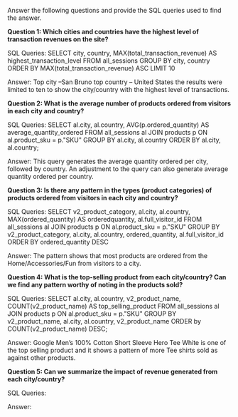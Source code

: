 Answer the following questions and provide the SQL queries used to find the answer.

    
**Question 1: Which cities and countries have the highest level of transaction revenues on the site?**

SQL Queries: 
SELECT city, country, MAX(total_transaction_revenue) AS highest_transaction_level
FROM all_sessions
GROUP BY city, country
ORDER BY MAX(total_transaction_revenue) ASC
LIMIT 10

Answer:
Top city –San Bruno 
top country – United States
the results were limited to ten to show the city/country with the highest level of transactions.


**Question 2: What is the average number of products ordered from visitors in each city and country?**


SQL Queries:
SELECT     al.city,     al.country,         AVG(p.ordered_quantity) AS average_quantity_ordered
FROM     all_sessions al
JOIN 
    products p ON al.product_sku = p."SKU"
GROUP BY     al.city,     al.country
ORDER BY al.city, al.country;


Answer:
This query generates the average quantity ordered per city, followed by country. An adjustment to the query can also generate average quantity ordered per country.


**Question 3: Is there any pattern in the types (product categories) of products ordered from visitors in each city and country?**


SQL Queries:
SELECT  v2_product_category, al.city,  al.country,   
    MAX(ordered_quantity) AS orderedquantity, al.full_visitor_id
FROM 
    all_sessions al
JOIN 
    products p ON al.product_sku = p."SKU"
GROUP BY 
v2_product_category, al.city, al.country, ordered_quantity,	al.full_visitor_id
ORDER BY ordered_quantity DESC

Answer:
The pattern shows that most products are ordered from the Home/Accessories/Fun from visitors to a city.




**Question 4: What is the top-selling product from each city/country? Can we find any pattern worthy of noting in the products sold?**


SQL Queries:
SELECT 
    al.city, 
    al.country, 
	v2_product_name,
    COUNT(v2_product_name) AS top_selling_product
FROM 
    all_sessions al
JOIN 
    products p ON al.product_sku = p."SKU"
GROUP BY 
	v2_product_name,
    al.city, 
    al.country,
	v2_product_name
	ORDER by COUNT(v2_product_name) DESC;


Answer:
Google Men’s 100% Cotton Short Sleeve Hero Tee White is one of the top selling product and it shows a pattern of more Tee shirts sold as against other products.



**Question 5: Can we summarize the impact of revenue generated from each city/country?**

SQL Queries:



Answer:







